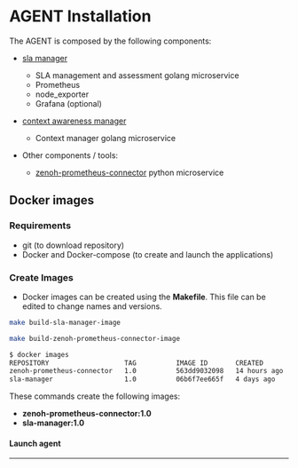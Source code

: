 # AGENT Installation

The AGENT is composed by the following components:

- [sla manager](components/sla-manager/README.md)
  - SLA management and assessment golang microservice
  - Prometheus
  - node_exporter
  - Grafana (optional)

- [context awareness manager](components/context-awareness-manager-svc/README.md)
  - Context manager golang microservice

- Other components / tools:
  - [zenoh-prometheus-connector](components/zenoh-prometheus-connector/README.md) python microservice

## Docker images

### Requirements

- git (to download repository)
- Docker and Docker-compose (to create and launch the applications)

### Create Images

- Docker images can be created using the **Makefile**. This file can be edited to change names and versions.

```bash
make build-sla-manager-image

make build-zenoh-prometheus-connector-image
```

```bash
$ docker images
REPOSITORY                   TAG          IMAGE ID       CREATED         SIZE
zenoh-prometheus-connector   1.0          563dd9032098   14 hours ago    154MB
sla-manager                  1.0          06b6f7ee665f   4 days ago      32.2MB
```

These commands create the following images:

- **zenoh-prometheus-connector:1.0**
- **sla-manager:1.0**

#### Launch agent

---------------------------------------------------------
